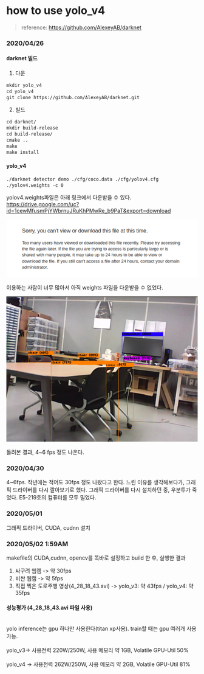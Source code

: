 # how to use yolo_v4
> reference: https://github.com/AlexeyAB/darknet

### 2020/04/26 
#### darknet 빌드

1. 다운
~~~(bash)
mkdir yolo_v4
cd yolo_v4
git clone https://github.com/AlexeyAB/darknet.git
~~~

2. 빌드
~~~(bash)
cd darknet/
mkdir build-release
cd build-release/
cmake ..
make
make install
~~~

#### yolo_v4

~~~(bash)
./darknet detector demo ./cfg/coco.data ./cfg/yolov4.cfg ./yolov4.weights -c 0
~~~

yolov4.weights파일은 아래 링크에서 다운받을 수 있다.
https://drive.google.com/uc?id=1cewMfusmPjYWbrnuJRuKhPMwRe_b9PaT&export=download

![screenshot](/Vision/이구/img/screenshot.png)

이용하는 사람이 너무 많아서 아직 weights 파일을 다운받을 수 없었다.

![yolo_v4_test](/Vision/이구/img/yolo_v4_test.PNG)

돌려본 결과, 4~6 fps 정도 나온다.

### 2020/04/30
4~6fps. 작년에는 적어도 30fps 정도 나왔다고 한다. 느린 이유를 생각해보다가, 그래픽 드라이버를 다시 깔아보기로 했다.
그래픽 드라이버를 다시 설치하던 중, 우분투가 죽었다. E5-219호의 컴퓨터를 모두 밀었다.

### 2020/05/01
그래픽 드라이버, CUDA, cudnn 설치

### 2020/05/02 1:59AM
makefile의 CUDA,cudnn, opencv를 똑바로 설정하고 build 한 후, 실행한 결과
1. 싸구려 웹캠 -> 약 30fps
2. 비싼 웹캠 -> 약 5fps
3. 직접 찍은 도로주행 영상(4_28_18_43.avi) -> yolo_v3: 약 43fps / yolo_v4: 약 35fps

#### 성능평가 (4_28_18_43.avi 파일 사용)
<br>yolo inference는 gpu 하나만 사용한다(titan xp사용). train할 때는 gpu 여러개 사용 가능.</br>
<br>yolo_v3-> 사용전력 220W/250W, 사용 메모리 약 1GB, Volatile GPU-Util 50%</br>
<br>yolo_v4 -> 사용전력 262W/250W, 사용 메모리 약 2GB, Volatile GPU-Util 81%</br>





